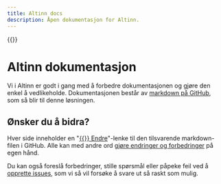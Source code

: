 ```yaml
---
title: Altinn docs
description: Åpen dokumentasjon for Altinn.
---
```


{{<docs-logo>}}

# Altinn dokumentasjon

Vi i Altinn er godt i gang med å forbedre dokumentasjonen og gjøre den enkel å vedlikeholde.
Dokumentasjonen består av [markdown på GitHub](https://github.com/Altinn/docs/tree/master/content),
som så blir til denne løsningen.

## Ønsker du å bidra?

Hver side inneholder en "[{{<icon fa-code-fork>}} Endre](https://github.com/altinn/docs/blob/master/content/_index.md)"-lenke
til den tilsvarende markdown-filen i GitHub.
Alle kan med andre ord [gjøre endringer og forbedringer](https://help.github.com/articles/editing-files-in-another-user-s-repository/) på egen hånd.

Du kan også foreslå forbedringer, stille spørsmål eller påpeke feil ved å [opprette issues](https://github.com/altinn/docs/issues),
som vi så vil forsøke å svare ut så raskt som mulig.
